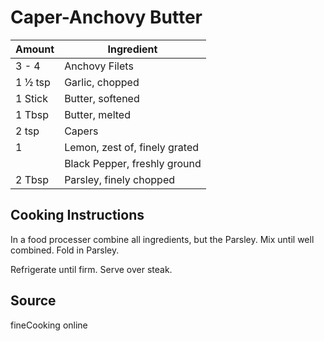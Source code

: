 # Caper-Anchovy Butter

|Amount|Ingredient|
|----|----|
3 - 4 | Anchovy Filets
1 ½ tsp | Garlic, chopped
1 Stick | Butter, softened
1 Tbsp | Butter, melted
2 tsp | Capers
1 | Lemon, zest of, finely grated
|| Black Pepper, freshly ground
2 Tbsp | Parsley, finely chopped

## Cooking Instructions

In a food processer combine all ingredients, but the Parsley.
Mix until well combined.
Fold in Parsley.

Refrigerate until firm.
Serve over steak.

## Source
fineCooking online